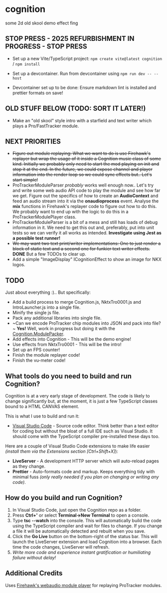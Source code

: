 # cognition

some 2d old skool demo effect fing

## STOP PRESS - 2025 REFURBISHMENT IN PROGRESS - STOP PRESS

- Set up a new Vite/TypeScript project: `npm create vite@latest cognition` / `npm install`
- Set up a devcontainer. Run from devcontainer using `npm run dev -- --host`

- Devcontainer set up to be done: Ensure markdown lint is installed and prettier formats on save!

## OLD STUFF BELOW (TODO: SORT IT LATER!)

- Make an "old skool" style intro with a starfield and text writer which plays a Pro/FastTracker module.

## NEXT PRIORITIES

- ~~Figure out module replaying: What we want to do is use Firehawk's replayer but wrap the usage of it inside a Cognition music class of some kind. Initially we probably only need to start the mod playing on init and stop it at the end. In the future, we could expose channel and player information into the render loop so we could sync effects but.. Let's start simple!~~
- ProTrackerModuleParser _probably_ works well enough now.. Let's try and write some web audio API code to play the module and see how far we get. Figure out the specifics of how to create an **AudioContext** and feed an audio stream into it via the **onaudioprocess** event. Analyse the **mix** functions in Firehawk's replayer code to figure out how to do this. We probably want to end up with the logic to do this in a ProTrackerModulePlayer class.
- ProTrackerModuleParser is a bit of a mess and still has loads of debug information in it. We need to get this out and, preferably, put into unit tests so we can verify it all works as intended. **Investigate using Jest as a possible test runner!**
- ~~We may want two text print/writer implementations: One to just render a block of static text and a second one for funkier text writer effects.~~ **DONE** But a few TODOs to clear up.
- Add a simple "ImageDisplay" ICognitionEffect to show an image for NKX logos.

## TODO

Just about everything :).. But specifically:

- Add a build process to merge Cognition.js, NktxTro0001.js and IntroLauncher.js into a single file.
- Minify the single js file.
- Pack any additional libraries into single file.
- ~Can we encode ProTracker chip modules into JSON and pack into file?~ **Yes!** Well, work in progress but doing it with the [Cognition.ModulePacker](https://github.com/rarelyprolific/Cognition.ModulePacker).
- Add effects into Cognition - This will be the demo engine!
- Use effects from NktxTro0001 - This will be the intro!
- Set up an FPS counter!
- Finish the module replayer code!
- Finish the vu-meter code!

## What tools do you need to build and run Cognition?

Cognition is at a very early stage of development. The code is likely to change significantly but, at the moment, it is just a few TypeScript classes bound to a HTML CANVAS element.

This is what I use to build and run it:

- [Visual Studio Code](https://code.visualstudio.com/) - Source code editor. Think better than a text editor for coding but without the bloat of a full IDE such as Visual Studio. It should come with the TypeScript compiler pre-installed these days too.

Here are a couple of Visual Studio Code extensions to make life easier _(install them via the Extensions section [Ctrl+Shift+X]_):

- **LiveServer** - A development HTTP server which will auto-reload pages as they change.
- **Prettier** - Auto-formats code and markup. Keeps everything tidy with minimal fuss _(only really needed if you plan on changing or writing any code)_.

## How do you build and run Cognition?

1. In Visual Studio Code, just open the Cognition repo as a folder.
2. Press **Ctrl+'** or select **Terminal->New Terminal** to open a console.
3. Type **tsc --watch** into the console. This will automatically build the code using the TypeScript compiler and wait for files to change. If you change a file it will be automatically detected and rebuilt when you save.
4. Click the **Go Live** button on the bottom-right of the status bar. This will launch the LiveServer extension and load Cognition into a browser. Each time the code changes, LiveServer will refresh.
5. _Write more code and experience instant gratification or humiliating failure without delay!_

## Additional Credits

Uses [Firehawk's webaudio module player](https://github.com/jhalme/webaudio-mod-player) for replaying ProTracker modules.
